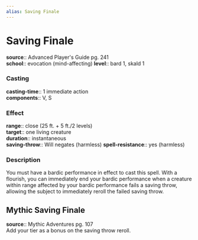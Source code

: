 ```yaml
---
alias: Saving Finale
---
```


# Saving Finale 

**source**:: Advanced Player's Guide pg. 241  
**school**:: evocation (mind-affecting)
**level**:: bard 1, skald 1

### Casting 

**casting-time**:: 1 immediate action  
**components**:: V, S

### Effect 

**range**:: close (25 ft. + 5 ft./2 levels)  
**target**:: one living creature  
**duration**:: instantaneous  
**saving-throw**:: Will negates (harmless)
**spell-resistance**:: yes (harmless)

### Description 

You must have a bardic performance in effect to cast this spell. With a flourish, you can immediately end your bardic performance when a creature within range affected by your bardic performance fails a saving throw, allowing the subject to immediately reroll the failed saving throw.

## Mythic Saving Finale 

**source**:: Mythic Adventures pg. 107  
Add your tier as a bonus on the saving throw reroll.
